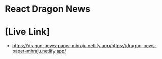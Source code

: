 # React Dragon News
# [Live Link]
- https://dragon-news-paper-mhraju.netlify.app/https://dragon-news-paper-mhraju.netlify.app/
